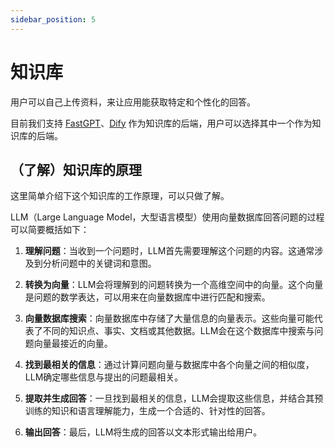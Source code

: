 ```yaml
---
sidebar_position: 5
---
```


# 知识库
用户可以自己上传资料，来让应用能获取特定和个性化的回答。

目前我们支持 [FastGPT](https://fastgpt.in/zh)、[Dify](https://dify.ai/zh) 作为知识库的后端，用户可以选择其中一个作为知识库的后端。

## （了解）知识库的原理
这里简单介绍下这个知识库的工作原理，可以只做了解。

LLM（Large Language Model，大型语言模型）使用向量数据库回答问题的过程可以简要概括如下：

1. **理解问题**：当收到一个问题时，LLM首先需要理解这个问题的内容。这通常涉及到分析问题中的关键词和意图。

2. **转换为向量**：LLM会将理解到的问题转换为一个高维空间中的向量。这个向量是问题的数学表达，可以用来在向量数据库中进行匹配和搜索。

3. **向量数据库搜索**：向量数据库中存储了大量信息的向量表示。这些向量可能代表了不同的知识点、事实、文档或其他数据。LLM会在这个数据库中搜索与问题向量最接近的向量。

4. **找到最相关的信息**：通过计算问题向量与数据库中各个向量之间的相似度，LLM确定哪些信息与提出的问题最相关。

5. **提取并生成回答**：一旦找到最相关的信息，LLM会提取这些信息，并结合其预训练的知识和语言理解能力，生成一个合适的、针对性的回答。

6. **输出回答**：最后，LLM将生成的回答以文本形式输出给用户。

